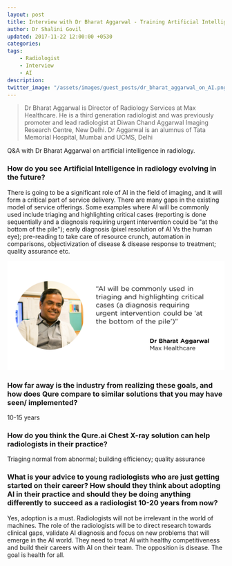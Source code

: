 ```yaml
---
layout: post
title: Interview with Dr Bharat Aggarwal - Training Artificial Intelligence to Read Chest X-Rays
author: Dr Shalini Govil
updated: 2017-11-22 12:00:00 +0530
categories:
tags:
    - Radiologist
    - Interview
    - AI
description:
twitter_image: "/assets/images/guest_posts/dr_bharat_aggarwal_on_AI.png"
---
```


> Dr Bharat Aggarwal is Director of Radiology Services at Max Healthcare. He is a third generation radiologist and was previously promoter and lead radiologist at Diwan Chand Aggarwal Imaging Research Centre, New Delhi. Dr Aggarwal is an alumnus of Tata Memorial Hospital, Mumbai and UCMS, Delhi


Q&A with Dr Bharat Aggarwal on artificial intelligence in radiology.

### How do you see Artificial Intelligence in radiology evolving in the future?

There is going to be a significant role of AI in the field of imaging, and it will form a critical part of service delivery. There are many gaps in the existing model of service offerings. Some examples where AI will be commonly used include triaging and highlighting critical cases (reporting is done sequentially and a diagnosis requiring urgent intervention could be "at the bottom of the pile"); early diagnosis (pixel resolution of AI Vs the human eye); pre-reading to take care of resource crunch, automation in comparisons, objectivization of disease & disease response to treatment; quality assurance  etc.

<p align="center">
    <img src="/assets/images/guest_posts/dr_bharat_aggarwal_on_AI.png" alt="Photo of Dr Bharat Aggarwal with quote">
</p>

### How far away is the industry from realizing these goals, and how does Qure compare to similar solutions that you may have seen/ implemented?

10-15 years

### How do you think the Qure.ai Chest X-ray solution can help radiologists in their practice?

Triaging normal from abnormal; building efficiency; quality assurance

### What is your advice to young radiologists who are just getting started on their career? How should they think about adopting AI in their practice and should they be doing anything differently to succeed as a radiologist 10-20 years from now?

Yes, adoption is a must. Radiologists will not be irrelevant in the world of machines. The role of the radiologists will be to direct research towards clinical gaps, validate AI diagnosis and focus on new problems that will emerge in the AI world. They need to treat AI with healthy competitiveness and build their careers with AI on their team. The opposition is disease. The goal is health for all.
